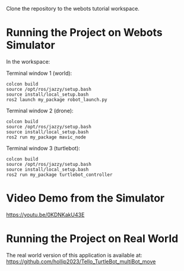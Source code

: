Clone the repository to the webots tutorial workspace. 

# Running the Project on Webots Simulator
In the workspace:


Terminal window 1 (world):
```
colcon build
source /opt/ros/jazzy/setup.bash
source install/local_setup.bash
ros2 launch my_package robot_launch.py
```

Terminal window 2 (drone):
```
colcon build
source /opt/ros/jazzy/setup.bash
source install/local_setup.bash
ros2 run my_package mavic_node
```

Terminal window 3 (turtlebot):
```
colcon build
source /opt/ros/jazzy/setup.bash
source install/local_setup.bash
ros2 run my_package turtlebot_controller
```

# Video Demo from the Simulator
https://youtu.be/0KDNKakU43E

# Running the Project on Real World
The real world version of this application is available at: https://github.com/hollip2023/Tello_TurtleBot_multiBot_move 

